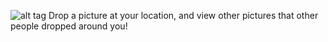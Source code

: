 ![alt tag](http://i.imgur.com/UUgFc2a.png)
Drop a picture at your location, and view other pictures that other people dropped around you!
